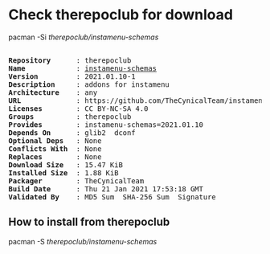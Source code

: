 # Check therepoclub for download

        
pacman -Si *therepoclub/instamenu-schemas*

<div class="highlight"><pre class="highlight"><text>
<b>Repository</b>      : therepoclub
<b>Name</b>            : <a href='../../x86_64/instamenu-schemas-2021.01.10-1-any.pkg.tar.zst'>instamenu-schemas</a>
<b>Version</b>         : 2021.01.10-1
<b>Description</b>     : addons for instamenu
<b>Architecture</b>    : any
<b>URL</b>             : https://github.com/TheCynicalTeam/instamenu-schemas
<b>Licenses</b>        : CC BY-NC-SA 4.0
<b>Groups</b>          : therepoclub
<b>Provides</b>        : instamenu-schemas=2021.01.10
<b>Depends On</b>      : glib2  dconf
<b>Optional Deps</b>   : None
<b>Conflicts With</b>  : None
<b>Replaces</b>        : None
<b>Download Size</b>   : 15.47 KiB
<b>Installed Size</b>  : 1.88 KiB
<b>Packager</b>        : TheCynicalTeam <wayne6324@gmail.com>
<b>Build Date</b>      : Thu 21 Jan 2021 17:53:18 GMT
<b>Validated By</b>    : MD5 Sum  SHA-256 Sum  Signature
</text></pre></div>

## How to install from therepoclub

        
pacman -S *therepoclub/instamenu-schemas*
